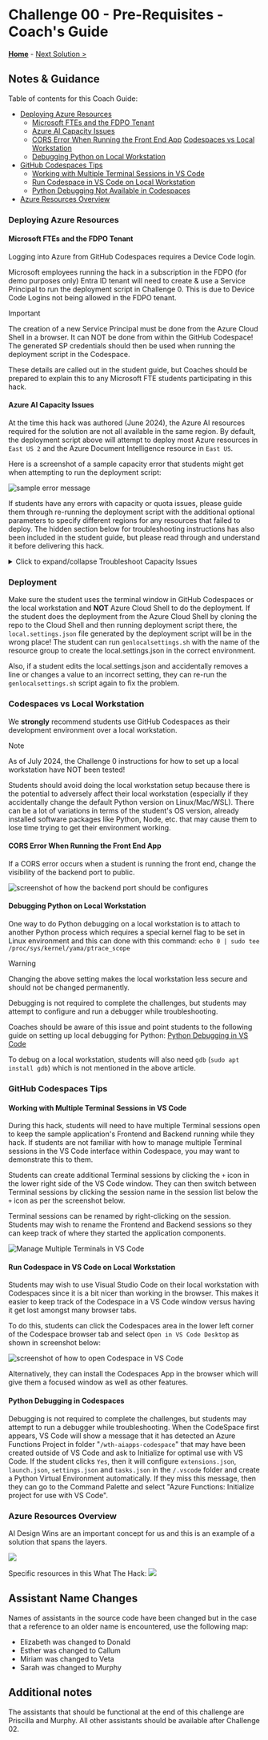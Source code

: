 # Challenge 00 - Pre-Requisites - Coach's Guide 

**[Home](./README.md)** - [Next Solution >](./Solution-01.md)

## Notes & Guidance

Table of contents for this Coach Guide:
- [Deploying Azure Resources](#deploying-azure-resources)
  - [Microsoft FTEs and the FDPO Tenant](#microsoft-ftes-and-the-fdpo-tenant)
  - [Azure AI Capacity Issues](#azure-ai-capacity-issues)
  - [CORS Error When Running the Front End App](#cors-error-when-running-the-front-end-app) [Codespaces vs Local Workstation](#codespaces-vs-local-workstation)
  - [Debugging Python on Local Workstation](#debugging-python-on-local-workstation)
- [GitHub Codespaces Tips](#github-codespaces-tips)
  - [Working with Multiple Terminal Sessions in VS Code](#working-with-multiple-terminal-sessions-in-vs-code)
  - [Run Codespace in VS Code on Local Workstation](#run-codespace-in-vs-code-on-local-workstation)
  - [Python Debugging Not Available in Codespaces](#python-debugging-not-available-in-codespaces)
- [Azure Resources Overview](#azure-resources-overview)

### Deploying Azure Resources

#### Microsoft FTEs and the FDPO Tenant

Logging into Azure from GitHub Codespaces requires a Device Code login.

Microsoft employees running the hack in a subscription in the FDPO (for demo purposes only) Entra ID tenant will need to create & use a Service Principal to run the deployment script in Challenge 0.  This is due to Device Code Logins not being allowed in the FDPO tenant.  

>[!IMPORTANT]
>The creation of a new Service Principal must be done from the Azure Cloud Shell in a browser.  It can NOT be done from within the GitHub Codespace! The generated SP credentials should then be used when running the deployment script in the Codespace.

These details are called out in the student guide, but Coaches should be prepared to explain this to any Microsoft FTE students participating in this hack.

#### Azure AI Capacity Issues

At the time this hack was authored (June 2024), the Azure AI resources required for the solution are not all available in the same region. By default, the deployment script above will attempt to deploy most Azure resources in `East US 2` and the Azure Document Intelligence resource in `East US`.

Here is a screenshot of a sample capacity error that students might get when attempting to run the deployment script:

![sample error message](../images/example-capacity-deployment-error.png)

If students have any errors with capacity or quota issues, please guide them through re-running the deployment script with the additional optional parameters to specify different regions for any resources that failed to deploy.  The hidden section below for troubleshooting instructions has also been included in the student guide, but please read through and understand it before delivering this hack.

<details markdown="1">
<summary markdown="span">Click to expand/collapse Troubleshoot Capacity Issues</summary>

If you have any errors with capacity or quota issues, you may need to re-deploy the solution using one or more of the optional location parameters below. Note the resource type and region that failed to deploy in any error messages, and choose a different region based on the information below.

- `Location`: The Azure region where you want to deploy the resources. (Default value is `eastus2`)
- `OpenAILocation`: The Azure region where the Azure OpenAI resource will be deployed. (Default value is `eastus2`)
- `DocumentIntelligenceLocation`: The Azure region where the Azure Document Intelligence resource will be deployed. (Default value is `eastus`)

**NOTE:** The hack requires the Azure OpenAI Assistant API feature which is currently in preview and NOT available in ALL regions *where Azure OpenAI is available*!

The students may also need to check on capacity for the models and delete/purge models to get capacity.
 ![Azure -> Azure AI Services -> Azure AI Services](..\images\purge-deleted-ai-services.png)
 
As of June 2024, Azure OpenAI with the Assistant API preview feature is available in the following regions: `eastus2`, `australiaeast`, 
`francecentral`, `norwayeast`, `swedencentral`, `uksouth`, `westus`, `westus3`

This information is subject to change over time, for the most up to date list of available locations see [Azure OpenAI Service Models - Assistants (Preview) Availability](https://learn.microsoft.com/en-us/azure/ai-services/openai/concepts/models#assistants-preview)

**NOTE:** This hack uses Python to interact with the Azure Document Intelligence API. Python is supported with the `2024-02-29-preview` version of the Document Intelligence API.  The `2024-02-29-preview` version of the API is currently NOT available in ALL regions *where Azure Document Intelligence is available*!

As of June 2024, Azure Document Intelligence with support for API version `2024-02-29-preview` (with Python support) is available in the following regions: `eastus`, `westus2`, `westeurope`

This information is subject to change over time, for the most up to date list of available locations see [What is Azure AI Document Intelligence? - API `2024-02-29-preview` Availability](https://learn.microsoft.com/en-us/azure/ai-services/document-intelligence/overview?view=doc-intel-4.0.0)

</details>

### Deployment
Make sure the student uses the terminal window in GitHub Codespaces or the local workstation and **NOT** Azure Cloud Shell to do the deployment. If the student does the deployment from the Azure Cloud Shell by cloning the repo to the Cloud Shell and then running deployment script there, the `local.settings.json` file generated by the deployment script will be in the wrong place!  The student can run `genlocalsettings.sh` with the name of the resource group to create the local.settings.json in the correct environment. 

Also, if a student edits the local.settings.json and accidentally removes a line or changes a value to an incorrect setting, they can re-run the `genlocalsettings.sh` script again to fix the problem. 

### Codespaces vs Local Workstation

We **strongly** recommend students use GitHub Codespaces as their development environment over a local workstation.

>[!NOTE]
>As of July 2024, the Challenge 0 instructions for how to set up a local workstation have NOT been tested!

Students should avoid doing the local workstation setup because there is the potential to adversely affect their local workstation (especially if they accidentally change the default Python version on Linux/Mac/WSL). There can be a lot of variations in terms of the student's OS version, already installed software packages like Python, Node, etc. that may cause them to lose time trying to get their environment working. 

#### CORS Error When Running the Front End App

If a CORS error occurs when a student is running the front end, change the visibility of the backend port to public.

![screenshot of how the backend port should be configures](../images/CORS-issue-fix.png)


#### Debugging Python on Local Workstation

One way to do Python debugging on a local workstation is to attach to another Python process which requires a special kernel flag to be set in Linux environment and this can done with this command:
`echo 0 | sudo tee /proc/sys/kernel/yama/ptrace_scope`

>[!WARNING]
>Changing the above setting makes the local workstation less secure and should not be changed permanently. 

Debugging is not required to complete the challenges, but students may attempt to configure and run a debugger while troubleshooting. 

Coaches should be aware of this issue and point students to the following guide on setting up local debugging for Python: [Python Debugging in VS Code](https://code.visualstudio.com/docs/python/debugging)

To debug on a local workstation, students will also need `gdb` (`sudo apt install gdb`) which is not mentioned in the above article. 

### GitHub Codespaces Tips

#### Working with Multiple Terminal Sessions in VS Code

During this hack, students will need to have multiple Terminal sessions open to keep the sample application's Frontend and Backend running while they hack.  If students are not familiar with how to manage multiple Terminal sessions in the VS Code interface within Codespace, you may want to demonstrate this to them.

Students can create additional Terminal sessions by clicking the `+` icon in the lower right side of the VS Code window. They can then switch between Terminal sessions by clicking the session name in the session list below the `+` icon as per the screenshot below.

Terminal sessions can be renamed by right-clicking on the session. Students may wish to rename the Frontend and Backend sessions so they can keep track of where they started the application components.

![Manage Multiple Terminals in VS Code](../images/manage-multiple-terminal-sessions-vscode.png)

#### Run Codespace in VS Code on Local Workstation

Students may wish to use Visual Studio Code on their local workstation with Codespaces since it is a bit nicer than working in the browser. This makes it easier to keep track of the Codespace in a VS Code window versus having it get lost amongst many browser tabs. 

To do this, students can click the Codespaces area in the lower left corner of the Codespace browser tab and select `Open in VS Code Desktop` as shown in screenshot below:

![screenshot of how to open Codespace in VS Code](../images/open-codespace-in-vscode.png)

Alternatively, they can install the Codespaces App in the browser which will give them a focused window as well as other features.

#### Python Debugging in Codespaces

Debugging is not required to complete the challenges, but students may attempt to run a debugger while troubleshooting. When the CodeSpace first appears, VS Code will show a message that it has detected an Azure Functions Project in folder "`/wth-aiapps-codespace`" that may have been created outside of VS Code and ask to Initialize for optimal use with VS Code. If the student clicks `Yes`, then it will configure `extensions.json`, `launch.json`, `settings.json` and `tasks.json` in the `/.vscode` folder and create a Python Virtual Environment automatically. If they miss this message, then they can go to the Command Palette and select "Azure Functions: Initialize project for use with VS Code". 

### Azure Resources Overview

AI Design Wins are an important concept for us and this is an example of a solution that spans the layers.

![](..\images\ai-design-wins.png)

Specific resources in this What The Hack:
![](..\images\deployed-resources.png)

## Assistant Name Changes

Names of assistants in the source code have been changed but in the case that a reference to an older name is encountered, use the following map:

- Elizabeth was changed to Donald
- Esther was changed to Callum
- Miriam was changed to Veta
- Sarah was changed to Murphy

## Additional notes

The assistants that should be functional at the end of this challenge are Priscilla and Murphy.  All other assistants should be available after Challenge 02.
